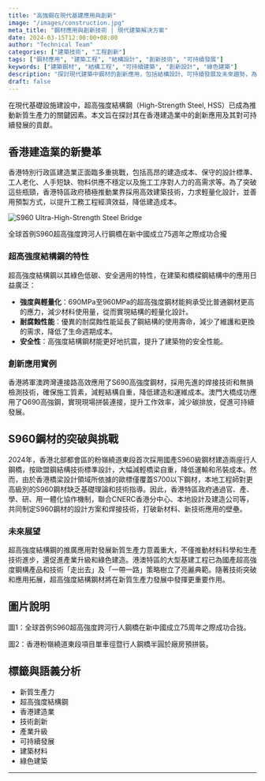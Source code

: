 ```yaml
---
title: "高強鋼在現代基建應用與創新"
image: "/images/construction.jpg"
meta_title: "鋼材應用與創新技術 | 現代建築解決方案"
date: 2024-03-15T12:00:00+08:00
author: "Technical Team"
categories: ["建築技術", "工程創新"]
tags: ["鋼材應用", "建築工程", "結構設計", "創新技術", "可持續發展"]
keywords: ["建築鋼材", "結構工程", "可持續建築", "創新設計", "綠色建築"]
description: "探討現代建築中鋼材的創新應用，包括結構設計、可持續發展及未來趨勢，為建築工程提供先進解決方案。"
draft: false
---
```


在現代基礎設施建設中，超高強度結構鋼（High-Strength Steel, HSS）已成為推動新質生產力的關鍵因素。本文旨在探討其在香港建造業中的創新應用及其對可持續發展的貢獻。

## 香港建造業的新變革

香港特別行政區建造業正面臨多重挑戰，包括高昂的建造成本、保守的設計標準、工人老化、人手短缺、物料供應不穩定以及施工工序對人力的高需求等。為了突破這些瓶頸，香港特區政府積極推動業界採用高效建築技術，力求輕量化設計，並善用預製方式，以提升工務工程經濟效益，降低建造成本。
<div class="image-container text-center my-8">
  <img src="/images/steel.jpg" alt="S960 Ultra-High-Strength Steel Bridge" class="mx-auto rounded-lg max-w-full md:max-w-[80%] lg:max-w-[70%]">
  <p class="text-sm mt-2 text-gray-600 italic">全球首例S960超高強度跨河人行鋼橋在新中國成立75週年之際成功合攏</p>
</div>

### 超高強度結構鋼的特性

超高強度結構鋼以其綠色低碳、安全適用的特性，在建築和橋樑鋼結構中的應用日益廣泛：

- **強度與輕量化**：690MPa至960MPa的超高強度鋼材能夠承受比普通鋼材更高的應力，減少材料使用量，從而實現結構的輕量化設計。
- **耐腐蝕性能**：優異的耐腐蝕性能延長了鋼結構的使用壽命，減少了維護和更換的需求，降低了生命週期成本。
- **安全性**：高強度結構鋼材能更好地抗震，提升了建築物的安全性能。

### 創新應用實例

香港將軍澳跨灣連接路高效應用了S690高強度鋼材，採用先進的焊接技術和無損檢測技術，確保施工質素，減輕結構自重，降低建造和運維成本。澳門大橋成功應用了Q690高強鋼，實現現場拼裝連接，提升工作效率，減少碳排放，促進可持續發展。

## S960鋼材的突破與挑戰

2024年，香港北部都會區的粉嶺繞道東段首次採用國產S960級鋼材建造兩座行人鋼橋，按歐盟鋼結構技術標準設計，大幅減輕橋梁自重，降低運輸和吊裝成本。然而，由於香港橋梁設計領域所依據的歐標僅覆蓋S700以下鋼材，本地工程師對更高級別的S960鋼材缺乏基礎理論和技術指導。因此，香港特區政府通過官、產、學、研、用一體化協作機制，聯合CNERC香港分中心、本地設計及建造公司等，共同制定S960鋼材的設計方案和焊接技術，打破新材料、新技術應用的壁壘。

### 未來展望

超高強度結構鋼的推廣應用對發展新質生產力意義重大，不僅推動材料科學和生產技術進步，還促進產業升級和綠色建造。港澳特區的大型基建工程已為國產超高強度鋼構產品和技術「走出去」及「一帶一路」策略樹立了亮麗典範。隨著技術突破和應用拓展，超高強度結構鋼材將在新質生產力發展中發揮更重要作用。

## 圖片說明

圖1：全球首例S960超高強度跨河行人鋼橋在新中國成立75周年之際成功合拢。

圖2：香港粉嶺繞道東段項目單車徑暨行人鋼橋半圓於廠房預拼裝。

## 標籤與語義分析

- 新質生產力
- 超高強度結構鋼
- 香港建造業
- 技術創新
- 產業升級
- 可持續發展
- 建築材料
- 綠色建築

---
